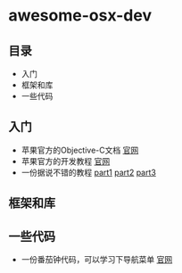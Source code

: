 # awesome-osx-dev


## 目录

* 入门
* 框架和库
* 一些代码
## 入门

* 苹果官方的Objective-C文档 [官网](https://developer.apple.com/library/content/documentation/Cocoa/Conceptual/ProgrammingWithObjectiveC/Introduction/Introduction.html)
* 苹果官方的开发教程 [官网](https://developer.apple.com/library/content/documentation/General/Conceptual/MOSXAppProgrammingGuide/Introduction/Introduction.html)
* 一份据说不错的教程 [part1](https://www.raywenderlich.com/17811/how-to-make-a-simple-mac-app-on-os-x-10-7-tutorial-part-13) [part2](https://www.raywenderlich.com/18319/how-to-make-a-simple-mac-app-on-os-x-10-7-tutorial-part-23) [part3](https://www.raywenderlich.com/18413/how-to-make-a-simple-mac-app-on-os-x-10-7-tutorial-part-33)

## 框架和库

## 一些代码

* 一份番茄钟代码，可以学习下导航菜单 [官网](http://tomighty.org/)
